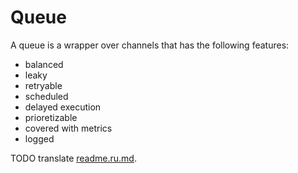 # Queue

A queue is a wrapper over channels that has the following features:
* balanced
* leaky
* retryable
* scheduled
* delayed execution
* prioretizable
* covered with metrics
* logged

TODO translate [readme.ru.md](readme.ru.md).
